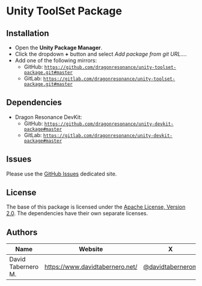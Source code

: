 

# Unity ToolSet Package

## Installation

- Open the **Unity Package Manager**.
- Click the dropdown **+** button and select *Add package from git URL...*.
- Add one of the following mirrors:
  - GitHub: [```https://github.com/dragonresonance/unity-toolset-package.git#master```](https://github.com/dragonresonance/unity-toolset-package.git#master)
  - GitLab: [```https://gitlab.com/dragonresonance/unity-toolset-package.git#master```](https://gitlab.com/dragonresonance/unity-toolset-package.git#master)


## Dependencies

- Dragon Resonance DevKit:
  - GitHub: [```https://github.com/dragonresonance/unity-devkit-package#master```](https://github.com/dragonresonance/unity-devkit-package#master)
  - GitLab: [```https://gitlab.com/dragonresonance/unity-devkit-package#master```](https://gitlab.com/dragonresonance/unity-devkit-package#master)


## Issues

Please use the [GitHub Issues](https://github.com/dragonresonance/unity-toolset-package/issues) dedicated site.


## License

The base of this package is licensed under the [Apache License, Version 2.0](LICENSE.md).
The dependencies have their own separate licenses.


## Authors

| Name               | Website                         | X                                                 | Mastodon                                                     |
|--------------------|---------------------------------|---------------------------------------------------|--------------------------------------------------------------|
| David Tabernero M. | https://www.davidtabernero.net/ | [@davidtabernerom](https://x.com/davidtabernerom) | [@davidtabernerom](https://mastodon.online/@davidtabernerom) |

